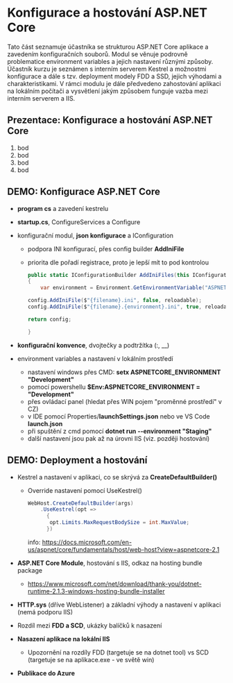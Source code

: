 # Konfigurace a hostování ASP.NET Core

Tato část seznamuje účastníka se strukturou ASP.NET Core aplikace a zavedením konfiguračních souborů. Modul se věnuje podrovně problematice environment variables a jejich nastavení různými způsoby. Účastník kurzu je seznámen s interním serverem Kestrel a možnostmi konfigurace a dále s tzv. deployment modely FDD a SSD, jejich výhodami a charakteristikami. V rámci modulu je dále předvedeno zahostování aplikaci na lokálním počítači a vysvětlení jakým způsobem funguje vazba mezi interním serverem a IIS.

## Prezentace: Konfigurace a hostování ASP.NET Core

1. bod
2. bod
3. bod
4. bod

## DEMO: Konfigurace ASP.NET Core

- **program cs** a zavedení kestrelu

- **startup.cs**, ConfigureServices a Configure

- konfigurační modul, **json konfigurace** a IConfiguration

  - podpora INI konfigurací, přes config builder **AddIniFile**

  - priorita dle pořadí registrace, proto je lepší mít to pod kontrolou

    ```c#
    public static IConfigurationBuilder AddIniFiles(this IConfigurationBuilder config, string filename, bool reloadable = false)
    {
    	var environment = Environment.GetEnvironmentVariable("ASPNETCORE_ENVIRONMENT");
    
    config.AddIniFile($"{filename}.ini", false, reloadable);
    config.AddIniFile($"{filename}.{environment}.ini", true, reloadable);
    
    return config;
    
    }
    ```

- **konfigurační konvence**, dvojtečky a podtržítka (:, __)

- environment variables a nastavení v lokálním prostředí

  - nastavení windows přes CMD: **setx ASPNETCORE_ENVIRONMENT "Development"**
  - pomocí powershellu **$Env:ASPNETCORE_ENVIRONMENT = "Development"**
  - přes ovládací panel (hledat přes WIN pojem "proměnné prostředí" v CZ)
  - v IDE pomocí Properties/**launchSettings.json** nebo ve VS Code **launch.json**
  - při spuštění z cmd pomocí **dotnet run --environment "Staging"**
  - další nastavení jsou pak až na úrovni IIS (viz. později hostování)

## DEMO: Deployment a hostování

- Kestrel a nastavení v aplikaci, co se skrývá za **CreateDefaultBuilder()**

  - Override nastavení pomocí UseKestrel()

    ```c#
    WebHost.CreateDefaultBuilder(args)
        .UseKestrel(opt =>
          {
           opt.Limits.MaxRequestBodySize = int.MaxValue;
          })
    ```

    info: https://docs.microsoft.com/en-us/aspnet/core/fundamentals/host/web-host?view=aspnetcore-2.1

- **ASP.NET Core Module**, hostování s IIS, odkaz na hosting bundle package

  - https://www.microsoft.com/net/download/thank-you/dotnet-runtime-2.1.3-windows-hosting-bundle-installer

- **HTTP.sys** (dříve WebListener) a základní výhody a nastavení v aplikaci (nemá podporu IIS)

- Rozdíl mezi **FDD a SCD**, ukázky balíčků k nasazení

- **Nasazení aplikace na lokální IIS**

  - Upozornění na rozdíly FDD (targetuje se na dotnet tool) vs SCD (targetuje se na aplikace.exe - ve světě win)

- **Publikace do Azure**
